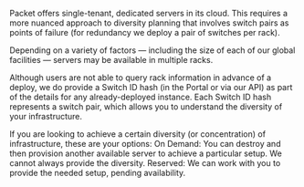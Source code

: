 <!-- <meta>
{
    "title":"Rack Level Diversity",
    "description":"Learn more about Rack Level Diversity.",
    "tag":["Rack Level Diversity"],
    "seo-title": "Bare Metal Cloud Data Centers -- Packet Developer Docs",
    "seo-description": "Learn more about our legal terms",
    "og-title": "Rack Level Diversity",
    "og-description": "Learn more about our legal terms",
    "og-image": "/images/packet-product-docs.png"
}
</meta> -->
Packet offers single-tenant, dedicated servers in its cloud. This requires a more nuanced approach to diversity planning that involves switch pairs as points of failure (for redundancy we deploy a pair of switches per rack).

Depending on a variety of factors — including the size of each of our global facilities — servers may be available in multiple racks.

Although users are not able to query rack information in advance of a deploy, we do provide a Switch ID hash (in the Portal or via our API) as part of the details for any already-deployed instance. Each Switch ID hash represents a switch pair, which allows you to understand the diversity of your infrastructure.

If you are looking to achieve a certain diversity (or concentration) of infrastructure, these are your options:
On Demand: You can destroy and then provision another available server to achieve a particular setup. We cannot always provide the diversity.
Reserved: We can work with you to provide the needed setup, pending availability.



